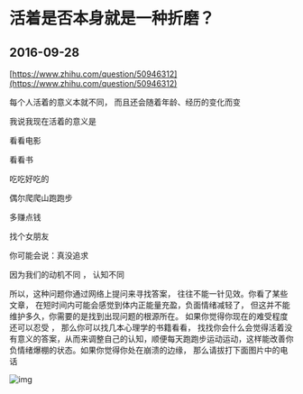 # 活着是否本身就是一种折磨？

## 2016-09-28

[https://www.zhihu.com/question/50946312](https://www.zhihu.com/question/50946312)

每个人活着的意义本就不同， 而且还会随着年龄、经历的变化而变


我说我现在活着的意义是


看看电影

看看书

吃吃好吃的

偶尔爬爬山跑跑步

多赚点钱

找个女朋友


你可能会说：真没追求

因为我们的动机不同 ， 认知不同


所以，这种问题你通过网络上提问来寻找答案， 往往不能一针见效。你看了某些文章， 在短时间内可能会感觉到体内正能量充盈，负面情绪减轻了， 但这并不能维护多久，你需要的是找到出现问题的根源所在。 如果你觉得你现在的难受程度还可以忍受 ， 那么你可以找几本心理学的书籍看看， 找找你会什么会觉得活着没有意义的答案，从而来调整自己的认知，顺便每天跑跑步运动运动，这样能改善你负情绪爆棚的状态。如果你觉得你处在崩溃的边缘， 那么请拔打下面图片中的电话

![img](https://pic1.zhimg.com/7364d5ee2e57d17bee475e4770857f86_r.jpg)